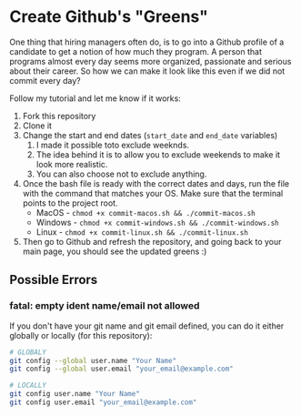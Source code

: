# Create Github's "Greens"

One thing that hiring managers often do, is to go into a Github profile of a candidate to get a notion of how much they program. A person that programs almost every day seems more organized, passionate and serious about their career.
So how we can make it look like this even if we did not commit every day?

Follow my tutorial and let me know if it works:

1. Fork this repository
2. Clone it
3. Change the start and end dates (`start_date` and `end_date` variables)
   1. I made it possible toto exclude weeknds.
   2. The idea behind it is to allow you to exclude weekends to make it look more realistic.
   3. You can also choose not to exclude anything.
4. Once the bash file is ready with the correct dates and days, run the file with the command that matches your OS. Make sure that the terminal points to the project root.
   - MacOS - `chmod +x commit-macos.sh && ./commit-macos.sh`
   - Windows - `chmod +x commit-windows.sh && ./commit-windows.sh`
   - Linux - `chmod +x commit-linux.sh && ./commit-linux.sh`
5. Then go to Github and refresh the repository, and going back to your main page, you should see the updated greens :)

## Possible Errors

### fatal: empty ident name/email not allowed

If you don't have your git name and git email defined, you can do it either globally or locally (for this repository):

```bash
# GLOBALY
git config --global user.name "Your Name"
git config --global user.email "your_email@example.com"
```

```bash
# LOCALLY
git config user.name "Your Name"
git config user.email "your_email@example.com"
```
